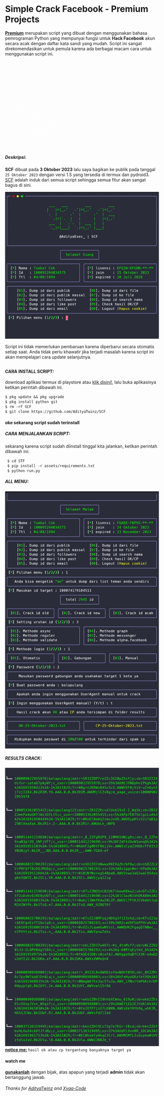 # Simple Crack Facebook - Premium Projects
**[Premium](https://www.facebook.com/AD1TY4)** merupakan script yang dibuat dengan menggunakan bahasa pemrograman Python yang mempunyai fungsi untuk **Hack Facebook** akun secara acak dengan daftar kata sandi yang mudah. Script ini sangat direkomendasikan untuk pemula karena ada berbagai macam cara untuk menggunakan script ini.


[![@adityaexec_](https://github.com/AdityaTwinz/SCF/blob/main/assets/askhhhh.gif)](https://wa.me/+6283861183874?text=*Assalamualaikum%20Bang*)

##### Deskripsi:
**SCF** dibuat pada **3 Oktober 2023** lalu saya bagikan ke publik pada tanggal ```25 Oktober 2023``` dengan versi 1.5 yang tersedia di termux dan pydroid3. [SCF](https://github.com/AdityaTwinz/SCF) adalah induk dari semua script sehingga semua fitur akan sangat bagus di sini.

[![@adityaexec_](https://github.com/AdityaTwinz/SCF/blob/main/assets/IMG_20231025_141123.jpg)](https://wa.me/+6283861183874?text=*Assalamualaikum%20Bang*)

Script ini tidak memerlukan pembaruan karena diperbarui secara otomatis setiap saat. Anda tidak perlu khawatir jika terjadi masalah karena script ini akan mempelajari cara update selanjutnya.

##

#### CARA INSTALL SCRIPT:
 download aplikasi termux di playstore atau [klik disini!](https://f-droid.org/repo/com.termux_118.apk), lalu buka aplikasinya ketikan perintah dibawah ini.
 ```
 $ pkg update && pkg upgrade
 $ pkg install python git
 $ rm -rf SCF
 $ git clone https://github.com/AdityaTwinz/SCF
 ```
#### oke sekarang script sudah terinstall
##### CARA MENJALANKAN SCRIPT:
 sekarang karena script sudah diinstall tinggal kita jalankan, ketikan perintah dibawah ini:
 ```
  $ cd STF
  $ pip install -r assets/requirements.txt
  $ python run.py
 ```

##### ALL MENU:
[![@adityaexec_](https://github.com/AdityaTwinz/SCF/blob/main/assets/IMG_20231025_141146.jpg)](https://wa.me/+6283861183874?text=*Assalamualaikum%20Bang*)

##### RESULTS CRACK:
[![@adityaexec_](https://github.com/AdityaTwinz/SCF/blob/main/assets/IMG_20231025_141105.jpg)](https://wa.me/+6283861183874?text=*Assalamualaikum%20Bang)
**[notice me:](https://wa.me/+6283861183874?text=*Assalamualaikum%20Bang)** ```hasil ok atau cp tergantung banyaknya target ya```


#### watch me
**[gunakanlah](https://wa.me/+6283861183874?text=*Assalamualaikum%20Bang)** dengan bijak, atas apapun yang terjadi **admin** tidak akan bertanggung jawab.

###### Thanks for [AdityaTwinz](https://github.com/AdityaTwinz) and [Xyaa-Code](https://github.com/Xyaa-Code)

